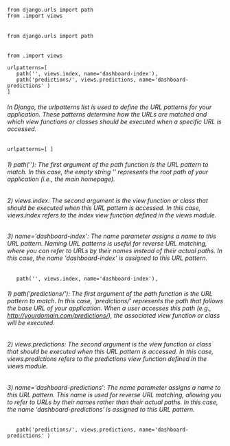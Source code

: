  ```python3
from django.urls import path
from .import views 
 ```

###### 
 ```python3
from django.urls import path
 ```
###### 
 ```python3
from .import views 
 ```

 ```python3
urlpatterns=[
    path('', views.index, name='dashboard-index'),
    path('predictions/', views.predictions, name='dashboard-predictions' )
]
 ```

###### In Django, the urlpatterns list is used to define the URL patterns for your application. These patterns determine how the URLs are matched and which view functions or classes should be executed when a specific URL is accessed. 
 ```python3
urlpatterns=[ ]
 ```

###### 1) path(''): The first argument of the path function is the URL pattern to match. In this case, the empty string '' represents the root path of your application (i.e., the main homepage).

###### 2) views.index: The second argument is the view function or class that should be executed when this URL pattern is accessed. In this case, views.index refers to the index view function defined in the views module.

###### 3) name='dashboard-index': The name parameter assigns a name to this URL pattern. Naming URL patterns is useful for reverse URL matching, where you can refer to URLs by their names instead of their actual paths. In this case, the name 'dashboard-index' is assigned to this URL pattern.
 ```python3
    path('', views.index, name='dashboard-index'),
 ```

###### 1) path('predictions/'): The first argument of the path function is the URL pattern to match. In this case, 'predictions/' represents the path that follows the base URL of your application. When a user accesses this path (e.g., http://yourdomain.com/predictions/), the associated view function or class will be executed.

###### 2) views.predictions: The second argument is the view function or class that should be executed when this URL pattern is accessed. In this case, views.predictions refers to the predictions view function defined in the views module.

###### 3) name='dashboard-predictions': The name parameter assigns a name to this URL pattern. This name is used for reverse URL matching, allowing you to refer to URLs by their names rather than their actual paths. In this case, the name 'dashboard-predictions' is assigned to this URL pattern.
 ```python3
    path('predictions/', views.predictions, name='dashboard-predictions' )
 ```

